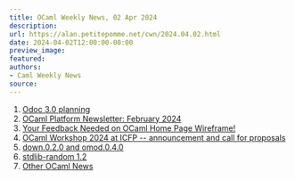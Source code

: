```yaml
---
title: OCaml Weekly News, 02 Apr 2024
description:
url: https://alan.petitepomme.net/cwn/2024.04.02.html
date: 2024-04-02T12:00:00-00:00
preview_image:
featured:
authors:
- Caml Weekly News
source:
---
```


<ol><li><a href="https://alan.petitepomme.net/cwn/2024.04.02.html#1">Odoc 3.0 planning</a></li><li><a href="https://alan.petitepomme.net/cwn/2024.04.02.html#2">OCaml Platform Newsletter: February 2024</a></li><li><a href="https://alan.petitepomme.net/cwn/2024.04.02.html#3">Your Feedback Needed on OCaml Home Page Wireframe!</a></li><li><a href="https://alan.petitepomme.net/cwn/2024.04.02.html#4">OCaml Workshop 2024 at ICFP -- announcement and call for proposals</a></li><li><a href="https://alan.petitepomme.net/cwn/2024.04.02.html#5">down.0.2.0 and omod.0.4.0</a></li><li><a href="https://alan.petitepomme.net/cwn/2024.04.02.html#6">stdlib-random 1.2</a></li><li><a href="https://alan.petitepomme.net/cwn/2024.04.02.html#7">Other OCaml News</a></li></ol>
